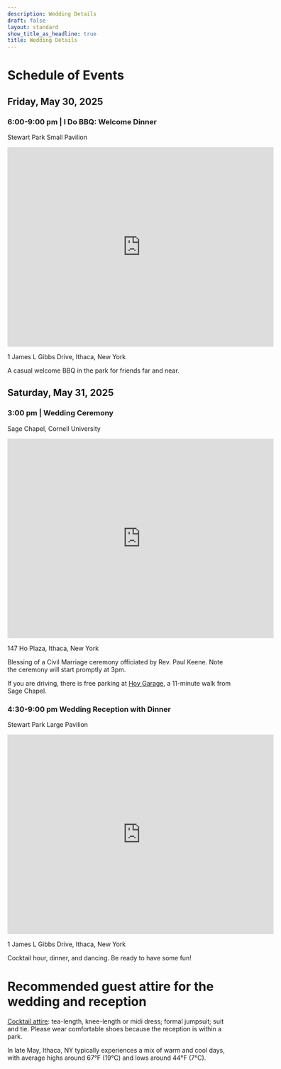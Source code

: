 ```yaml
---
description: Wedding Details
draft: false
layout: standard
show_title_as_headline: true
title: Wedding Details
---
```


# Schedule of Events

## Friday, May 30, 2025

### 6:00-9:00 pm | I Do BBQ: Welcome Dinner

Stewart Park Small Pavilion

<iframe src="https://www.google.com/maps/embed?pb=!1m18!1m12!1m3!1d2943.418136154634!2d-76.5048029!3d42.461394899999995!2m3!1f0!2f0!3f0!3m2!1i1024!2i768!4f13.1!3m3!1m2!1s0x89d083d2855bbb93%3A0xf099fbf59871b6a!2sSmall%20Pavilion%2C%20Stewart%20Park!5e0!3m2!1sen!2sus!4v1742217737128!5m2!1sen!2sus" width="600" height="450" style="border:0;" allowfullscreen="" loading="lazy" referrerpolicy="no-referrer-when-downgrade"></iframe>

1 James L Gibbs Drive, Ithaca, New York

A casual welcome BBQ in the park for friends far and near.

## Saturday, May 31, 2025

### 3:00 pm | Wedding Ceremony

Sage Chapel, Cornell University

<iframe src="https://www.google.com/maps/embed?pb=!1m18!1m12!1m3!1d2944.083223869059!2d-76.4870025882591!3d42.44724532946878!2m3!1f0!2f0!3f0!3m2!1i1024!2i768!4f13.1!3m3!1m2!1s0x89d0812ee7fc9f21%3A0x7b7a454c99f02b84!2sSage%20Chapel!5e0!3m2!1sen!2sus!4v1742217777385!5m2!1sen!2sus" width="600" height="450" style="border:0;" allowfullscreen="" loading="lazy" referrerpolicy="no-referrer-when-downgrade"></iframe>

147 Ho Plaza, Ithaca, New York

Blessing of a Civil Marriage ceremony officiated by Rev. Paul Keene. Note the ceremony will start promptly at 3pm.

If you are driving, there is free parking at [Hoy Garage](https://maps.app.goo.gl/HmreEHp5SQLyEMWy8), a 11-minute walk from Sage Chapel.

### 4:30-9:00 pm Wedding Reception with Dinner

Stewart Park Large Pavilion

<iframe src="https://www.google.com/maps/embed?pb=!1m18!1m12!1m3!1d2943.3814664010197!2d-76.50573368825849!3d42.4621749285238!2m3!1f0!2f0!3f0!3m2!1i1024!2i768!4f13.1!3m3!1m2!1s0x89d083001181e0e5%3A0x4a1f86bc3b647c8d!2sLarge%20Pavilion%2C%20Stewart%20Park!5e0!3m2!1sen!2sus!4v1742217803042!5m2!1sen!2sus" width="600" height="450" style="border:0;" allowfullscreen="" loading="lazy" referrerpolicy="no-referrer-when-downgrade"></iframe>

1 James L Gibbs Drive, Ithaca, New York

Cocktail hour, dinner, and dancing. Be ready to have some fun!

# Recommended guest attire for the wedding and reception

[Cocktail attire](https://www.theknot.com/content/cocktail-wedding-attire): tea-length, knee-length or midi dress; formal jumpsuit; suit and tie. Please wear comfortable shoes because the reception is within a park.

In late May, Ithaca, NY typically experiences a mix of warm and cool days, with average highs around 67°F (19°C) and lows around 44°F (7°C). 



